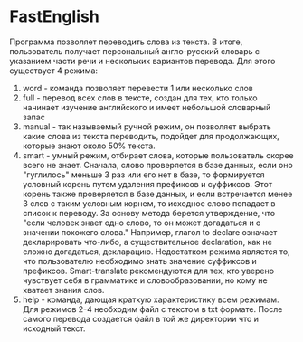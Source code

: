 # FastEnglish
Программа позволяет переводить слова из текста. В итоге, пользователь получает персональный англо-русский словарь с указанием части речи и нескольких вариантов перевода. Для этого существует 4 режима:
1) word - команда позволяет перевести 1 или несколько слов
2) full - перевод всех слов в тексте, создан для тех, кто только начинает изучение английского и имеет небольшой словарный запас
3) manual - так называемый ручной режим, он позволяет выбрать какие слова из текста переводить, подойдет для продолжающих, которые знают около 50% текста. 
4) smart - умный режим, отбирает слова, которые пользователь скорее всего  не знает. Сначала, слово проверяется в базе данных, если оно "гуглилось" меньше 3 раз или его нет в базе, то формируется условный корень путем удаления префиксов и суффиксов. Этот корень также проверяется в базе данных, и если встречается менее 3 слов с таким условным корнем, то исходное слово попадает в список к переводу. За основу метода берется утверждение, что "если человек знает одно слово, то он может догадаться и о значении похожего слова." Например, глагол to declare означает декларировать что-либо, а существительное declaration, как не сложно догадаться, декларацию. Недостатком режима является то, что пользователю необходимо знать значение суффиксов и префиксов. Smart-translate рекомендуются для тех, кто уверено чувствует себя в грамматике и словообразовании, но кому не хватает знания слов.
5) help - команда, дающая краткую характеристику всем режимам.
Для режимов 2-4 необходим файл с текстом в txt формате. После самого перевода создается файл в той же директории что и исходный текст.  
